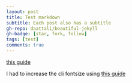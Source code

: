 ```yaml
---
layout: post
title: Test markdown
subtitle: Each post also has a subtitle
gh-repo: daattali/beautiful-jekyll
gh-badge: [star, fork, follow]
tags: [test]
comments: true
---
```


 [this guide](https://www.theverge.com/circuitbreaker/2017/7/27/16035508/diy-wearable-computer-google-glass-raspberry-pi-instructions)

I had to increase the cli fontsize using [this guide](https://www.raspberrypi-spy.co.uk/2014/04/how-to-change-the-command-line-font-size/)

